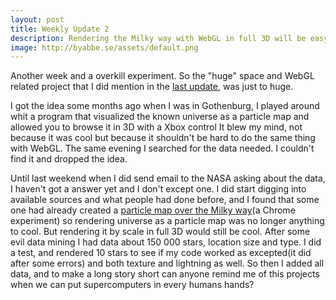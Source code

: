 ```yaml
---
layout: post
title: Weekly Update 2
description: Rendering the Milky way with WebGL in full 3D will be easy when I got a supercomputer.
image: http://byabbe.se/assets/default.png
---
```

Another week and a overkill experiment. So the "huge" space and WebGL related project that I did mention in the [last update][1], was just to huge.

I got the idea some months ago when I was in Gothenburg, I played around whit a program that visualized the known universe as a particle map and allowed you to browse it in 3D with a Xbox control It blew my mind, not because it was cool but because it shouldn't be hard to do the same thing with WebGL. The same evening I searched for the data needed. I couldn't find it and dropped the idea.

Until last weekend when I did send email to the NASA asking about the data, I haven't got a answer yet and I don't except one. I did start digging into available sources and what people had done before, and I found that some one had already created a [particle map over the Milky way][2](a Chrome experiment) so rendering universe as a particle map was no longer anything to cool. But rendering it by scale in full 3D would still be cool. After some evil data mining I had data about 150 000 stars, location size and type. I did a test, and rendered 10 stars to see if my code worked as excepted(it did after some errors) and both texture and lightning as well. So then I added all data, and to make a long story short can anyone remind me of this projects when we can put supercomputers in every humans hands?

[1]: http://byabbe.se/blog/2014/02/28/weekly-update-1
[2]: http://workshop.chromeexperiments.com/stars/